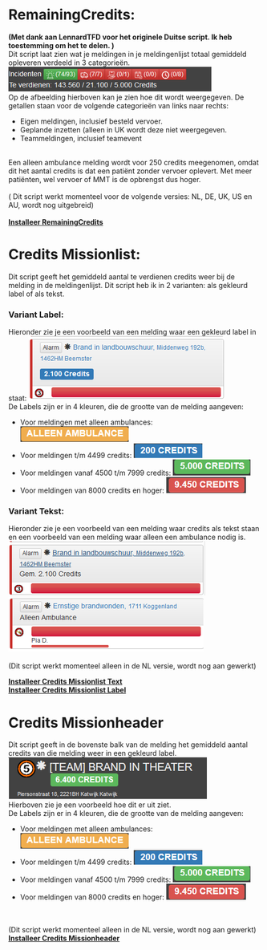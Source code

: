 # RemainingCredits: 
<b>(Met dank aan LennardTFD voor het originele Duitse script. Ik heb toestemming om het te delen. )</b>
<br>
Dit script laat zien wat je meldingen in je meldingenlijst totaal gemiddeld opleveren verdeeld in 3 categorieën. 
<br>
![RemainingCredits](AfbeeldingenScriptNL/RemainingCredits.png)
<br>
Op de afbeelding hierboven kan je zien hoe dit wordt weergegeven. De getallen staan voor de volgende categorieën van links naar rechts:
-	Eigen meldingen, inclusief besteld vervoer. 
-	Geplande inzetten (alleen in UK wordt deze niet weergegeven. 
-	Teammeldingen, inclusief teamevent
<br>
Een alleen ambulance melding wordt voor 250 credits meegenomen, omdat dit het aantal credits is dat een patiënt zonder vervoer oplevert. Met meer patiënten, wel vervoer of MMT is de opbrengst dus hoger. 
<br>
<br>
( Dit script werkt momenteel voor de volgende versies: NL, DE, UK, US en AU, wordt nog uitgebreid)
<br>
<br>
<b><a href="https://github.com/JRH-1997/MKS-scripts/raw/master/RemainingCredits.user.js">Installeer RemainingCredits</a></b>

# Credits Missionlist:
Dit script geeft het gemiddeld aantal te verdienen credits weer bij de melding in de meldingenlijst. 
Dit script heb ik in 2 varianten: als gekleurd label of als tekst. 

### Variant Label:
Hieronder zie je een voorbeeld van een melding waar een gekleurd label in staat:
![Missionlistlabel](AfbeeldingenScriptNL/Missionlistlabel.png)
<br>
De Labels zijn er in 4 kleuren, die de grootte van de melding aangeven:
- Voor meldingen met alleen ambulances: ![LabelAmbulance](AfbeeldingenScriptNL/LabelAmbulance.png)
- Voor meldingen t/m 4499 credits: ![LabelBlauw](AfbeeldingenScriptNL/LabelBlauw.png)
- Voor meldingen vanaf 4500 t/m 7999 credits: ![LabelGroen](AfbeeldingenScriptNL/LabelGroen.png)
- Voor meldingen van 8000 credits en hoger: ![LabelRood](AfbeeldingenScriptNL/LabelRood.png)

### Variant Tekst:
Hieronder zie je een voorbeeld van een melding waar credits als tekst staan en een voorbeeld van een melding waar alleen een ambulance nodig is. 
<br>
![MissionlistTextCredits](AfbeeldingenScriptNL/MissionlistTextCredits.png)
<br>
![MissionlistTextAmbulance](AfbeeldingenScriptNL/MissionlistTextAmbulance.png)
<br>
<br>
(Dit script werkt momenteel alleen in de NL versie, wordt nog aan gewerkt)

<b><a href="https://github.com/JRH-1997/MKS-scripts/raw/master/Credits_Missionlist_Text.user.js">Installeer Credits Missionlist Text</a></b>
<br>
<b><a href="https://github.com/JRH-1997/MKS-scripts/raw/master/Credits_Missionlist_label.user.js">Installeer Credits Missionlist Label</a></b>
<br>

# Credits Missionheader
Dit script geeft in de bovenste balk van de melding het gemiddeld aantal credits van die melding weer in een gekleurd label.
<br> 
![Missonheader](AfbeeldingenScriptNL/Missionheaderlabel.png)
<br>
Hierboven zie je een voorbeeld hoe dit er uit ziet. 
<br>
De Labels zijn er in 4 kleuren, die de grootte van de melding aangeven:
- Voor meldingen met alleen ambulances: ![LabelAmbulance](AfbeeldingenScriptNL/LabelAmbulance.png)
- Voor meldingen t/m 4499 credits: ![LabelBlauw](AfbeeldingenScriptNL/LabelBlauw.png)
- Voor meldingen vanaf 4500 t/m 7999 credits: ![LabelGroen](AfbeeldingenScriptNL/LabelGroen.png)
- Voor meldingen van 8000 credits en hoger: ![LabelRood](AfbeeldingenScriptNL/LabelRood.png)
<br>
<br>
(Dit script werkt momenteel alleen in de NL versie, wordt nog aan gewerkt)
<br>
<b><a href="https://github.com/JRH-1997/MKS-scripts/raw/master/Credits_Missionheader.user.js">Installeer Credits Missionheader</a></b>

